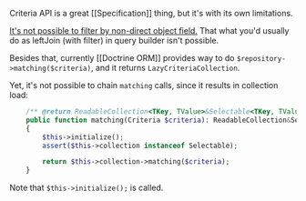 Criteria API is a great [[Specification]] thing, but it's with its own limitations. 

<u>It's not possible to filter by non-direct object field.</u> That what you'd usually do as leftJoin (with filter) in query builder isn't possible.

Besides that, currently [[Doctrine ORM]]  provides way to do `$repository->matching($criteria)`, and it returns `LazyCriteriaCollection`. 

Yet, it's not possible to chain `matching` calls, since it results in collection load:

```php
    /** @return ReadableCollection<TKey, TValue>&Selectable<TKey, TValue> */
    public function matching(Criteria $criteria): ReadableCollection&Selectable
    {
        $this->initialize();
        assert($this->collection instanceof Selectable);

        return $this->collection->matching($criteria);
    }
```

Note that `$this->initialize();` is called.

